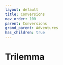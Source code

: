 ```yaml
---
layout: default
title: Conversions
nav_order: 100
parent: Conversions
grand_parent: Adventures
has_children: true
---
```


# Trilemma
